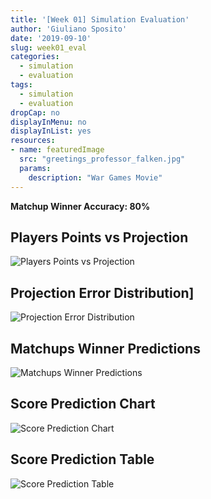 ```yaml
---
title: '[Week 01] Simulation Evaluation'
author: 'Giuliano Sposito'
date: '2019-09-10'
slug: week01_eval
categories:
  - simulation
  - evaluation
tags:
  - simulation
  - evaluation
dropCap: no
displayInMenu: no
displayInList: yes
resources:
- name: featuredImage
  src: "greetings_professor_falken.jpg"
  params:
    description: "War Games Movie"
---
```


**Matchup Winner Accuracy: 80%**

<!--more-->

## Players Points vs Projection

![Players Points vs Projection](/img/week1_players_proj_points.png)

## Projection Error Distribution]

![Projection Error Distribution](/img/week1_projection_errors.png)

## Matchups Winner Predictions

![Matchups Winner Predictions](/img/predictions_eval_week1.jpg)

## Score Prediction Chart

![Score Prediction Chart](/img/points_vs_prediction_w1_chart.jpg)

## Score Prediction Table

![Score Prediction Table](/img/points_vs_prediction_w1_table.jpg)
